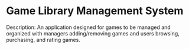 # Game Library Management System

Description: An application designed for games to be managed and organized with managers adding/removing games and users browsing, purchasing, and rating games.